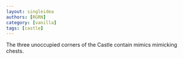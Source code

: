 ```yaml
---
layout: singleidea
authors: [RGRN]
category: [vanilla]
tags: [castle]
---
```

The three unoccupied corners of the Castle contain mimics mimicking chests.

